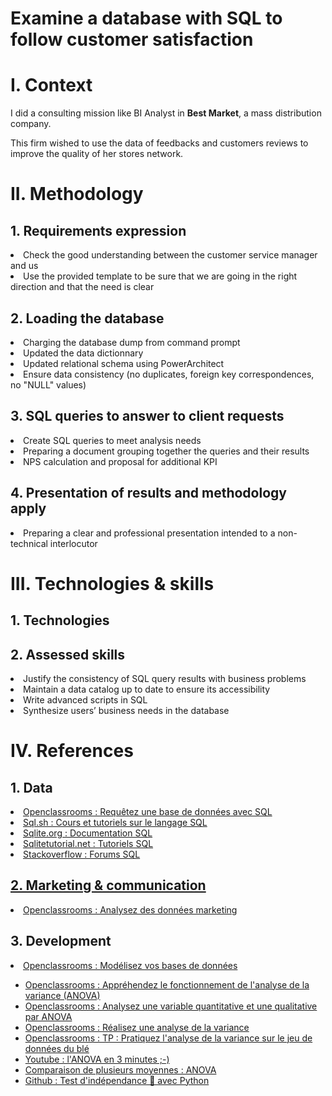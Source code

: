 # Examine a database with SQL to follow customer satisfaction
<h1>I. Context</h1>

I did a consulting mission like BI Analyst in **Best Market**, a mass distribution company.

This firm wished to use the data of feedbacks and customers reviews to improve the quality of her stores network.

<h1>II. Methodology</h1>
  <h2>1. Requirements expression</h2>
    <li>Check the good understanding between the customer service manager and us</li>
    <li>Use the provided template to be sure that we are going in the right direction and that the need is clear</li>

  <h2>2. Loading the database</h2>
    <li>Charging the database dump from command prompt</li>
    <li>Updated the data dictionnary</li>
    <li>Updated relational schema using PowerArchitect</li>
    <li>Ensure data consistency (no duplicates, foreign key correspondences, no "NULL" values) </li>
    
  <h2>3. SQL queries to answer to client requests</h2>
    <li>Create SQL queries to meet analysis needs</li>
    <li>Preparing a document grouping together the queries and their results</li>
    <li>NPS calculation and proposal for additional KPI</li>

  <h2>4. Presentation of results and methodology apply</h2>
    <li>Preparing a clear and professional presentation intended to a non-technical interlocutor</li>

<h1>III. Technologies & skills</h1>

  <h2>1. Technologies</h2>

  <h2>2. Assessed skills</h2>
    <li>Justify the consistency of SQL query results with business problems</li>
    <li>Maintain a data catalog up to date to ensure its accessibility</li>
    <li>Write advanced scripts in SQL</li>
    <li>Synthesize users’ business needs in the database</li>

<h1>IV. References</h1>

  <h2>1. Data</h2>
    <li><a href="https://openclassrooms.com/fr/courses/7818671-requetez-une-base-de-donnees-avec-sql">Openclassrooms : Requêtez une base de données avec SQL</a></li>
    <li><a href="https://sql.sh/cours/">Sql.sh : Cours et tutoriels sur le langage SQL</li>
    <li><a href="https://www.sqlite.org/docs.html">Sqlite.org : Documentation SQL</li>
    <li><a href="https://www.sqlitetutorial.net/">Sqlitetutorial.net : Tutoriels SQL</li>
    <li><a href="https://stackoverflow.com/questions/tagged/sqlite">Stackoverflow : Forums SQL</li>

  <h2>2. Marketing & communication</h2>
    <li><a href="https://openclassrooms.com/fr/courses/4762856-analysez-des-donnees-marketing">Openclassrooms : Analysez des données marketing</a></li>
 
  <h2>3. Development</h2>
    <li><a href="https://openclassrooms.com/fr/courses/6938711-modelisez-vos-bases-de-donnees">Openclassrooms : Modélisez vos bases de données</a></li>


      
- [Openclassrooms : Appréhendez le fonctionnement de l'analyse de la variance (ANOVA)](https://openclassrooms.com/fr/courses/4525326-realisez-des-modelisations-de-donnees-performantes/5754154-apprehendez-le-fonctionnement-de-lanalyse-de-la-variance-anova)
- [Openclassrooms : Analysez une variable quantitative et une qualitative par ANOVA](https://openclassrooms.com/fr/courses/4525266-decrivez-et-nettoyez-votre-jeu-de-donnees/4774896-analysez-une-variable-quantitative-et-une-qualitative-par-anova)
- [Openclassrooms : Réalisez une analyse de la variance](https://openclassrooms.com/fr/courses/4525326-realisez-des-modelisations-de-donnees-performantes/5754155-realisez-une-analyse-de-la-variance)
- [Openclassrooms : TP : Pratiquez l'analyse de la variance sur le jeu de données du blé](https://openclassrooms.com/fr/courses/4525326-realisez-des-modelisations-de-donnees-performantes/5754157-tp-pratiquez-lanalyse-de-la-variance-sur-le-jeu-de-donnees-du-ble)
- [Youtube : l'ANOVA en 3 minutes ;-)](https://www.youtube.com/watch?v=lITNHx2z5FE&t=8s)
- [Comparaison de plusieurs moyennes : ANOVA](https://www.youtube.com/watch?v=r4SaFaA0uxk)
- [Github : Test d'indépendance 🎲 avec Python](https://asardell.github.io/statistique-python/)
